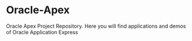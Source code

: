 # Oracle-Apex
Oracle Apex Project Repository. Here you will find applications and demos of Oracle Application Express
